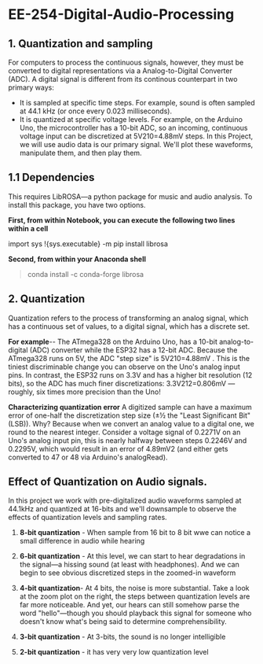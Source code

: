 # EE-254-Digital-Audio-Processing

## 1.  Quantization and sampling

For computers to process the continuous signals, however, they must be converted to digital representations via a Analog-to-Digital Converter (ADC). A digital signal is different from its continous counterpart in two primary ways:

* It is sampled at specific time steps. For example, sound is often sampled at 44.1 kHz (or once every 0.023 milliseconds).
* It is quantized at specific voltage levels. For example, on the Arduino Uno, the microcontroller has a 10-bit ADC, so an incoming, continuous voltage input can be discretized at  5V210=4.88mV  steps.
In this Project, we will use audio data is our primary signal. We'll plot these waveforms, manipulate them, and then play them.

## 1.1  Dependencies
This requires LibROSA—a python package for music and audio analysis. To install this package, you have two options.

**First, from within Notebook, you can execute the following two lines within a cell** 

import sys
!{sys.executable} -m pip install librosa

**Second, from within your Anaconda shell**

> conda install -c conda-forge librosa


## 2. Quantization

Quantization refers to the process of transforming an analog signal, which has a continuous set of values, to a digital signal, which has a discrete set.

**For example**-- The ATmega328 on the Arduino Uno, has a 10-bit analog-to-digital (ADC) converter while the ESP32 has a 12-bit ADC. Because the ATmega328 runs on 5V, the ADC "step size" is  5V210=4.88mV . This is the tiniest discriminable change you can observe on the Uno's analog input pins. In contrast, the ESP32 runs on 3.3V and has a higher bit resolution (12 bits), so the ADC has much finer discretizations:  3.3V212=0.806mV —roughly, six times more precision than the Uno!

**Characterizing quantization error**
A digitized sample can have a maximum error of one-half the discretization step size (±½ the "Least Significant Bit" (LSB)). Why? Because when we convert an analog value to a digital one, we round to the nearest integer. Consider a voltage signal of 0.2271V on an Uno's analog input pin, this is nearly halfway between steps 0.2246V and 0.2295V, which would result in an error of  4.89mV2  (and either gets converted to 47 or 48 via Arduino's analogRead).

## Effect of Quantization on Audio signals.

In this project we work with pre-digitalized audio waveforms sampled at 44.1kHz and quantized at 16-bits and we'll downsample to observe the effects of quantization levels and sampling rates.
1. **8-bit quantization** - When sample from 16 bit to 8 bit wwe can notice a small difference in audio while hearing 

2. **6-bit quantization** - At this level, we can start to hear degradations in the signal—a hissing sound (at least with headphones). And we can begin to see obvious discretized steps in the     zoomed-in waveform 

3. **4-bit quantization**- At 4 bits, the noise is more substantial. Take a look at the zoom plot on the right, the steps between quantization levels are far more noticeable. And yet, our hears can still somehow parse the word "hello"—though you should playback this signal for someone who doesn't know what's being said to determine comprehensibility.

4. **3-bit quantization** - At 3-bits, the sound is no longer intelligible

5. **2-bit quantization** - it has very very low quantization level


